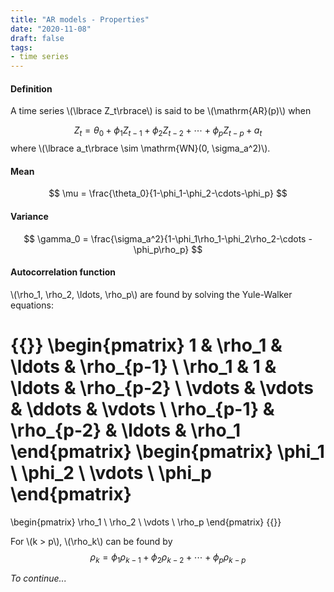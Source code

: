 ```yaml
---
title: "AR models - Properties"
date: "2020-11-08"
draft: false
tags:
- time series
---
```


#### Definition

A time series \\(\lbrace Z_t\rbrace\\) is said to be \\(\mathrm{AR}(p)\\) when

$$
Z_t = \theta_0 + \phi_1 Z_{t-1} + \phi_2 Z_{t-2} + \cdots + \phi_p Z_{t-p} + a_t
$$
where \\(\lbrace a_t\rbrace \sim \mathrm{WN}(0, \sigma_a^2)\\).

#### Mean

$$
\mu = \frac{\theta_0}{1-\phi_1-\phi_2-\cdots-\phi_p}
$$

#### Variance

$$
\gamma_0 = \frac{\sigma_a^2}{1-\phi_1\rho_1-\phi_2\rho_2-\cdots -\phi_p\rho_p}
$$

#### Autocorrelation function

\\(\rho_1, \rho_2, \ldots, \rho_p\\) are found by solving the Yule-Walker equations:

{{<eqn>}}
\begin{pmatrix}
1 & \rho_1 & \ldots & \rho_{p-1} \\
\rho_1 & 1 & \ldots & \rho_{p-2} \\
\vdots & \vdots & \ddots & \vdots \\
\rho_{p-1} & \rho_{p-2} & \ldots & \rho_1
\end{pmatrix}
\begin{pmatrix}
\phi_1 \\ \phi_2 \\ \vdots \\ \phi_p
\end{pmatrix}
=
\begin{pmatrix}
\rho_1 \\ \rho_2 \\ \vdots \\ \rho_p
\end{pmatrix}
{{</eqn>}}

For \\(k > p\\), \\(\rho_k\\) can be found by
$$
\rho_k = \phi_1 \rho_{k - 1} + \phi_2 \rho_{k - 2} + \cdots + \phi_p \rho_{k - p}
$$

*To continue...*